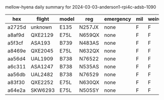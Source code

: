 mellow-hyena daily summary for 2024-03-03-anderson1-rpi4c-adsb-1090

|hex|flight|model|reg|emergency|mil|weirdo|
|--|--|--|--|--|--|--|
|a2725d|unknown|E135|N257JX|none|F|F|
|a8af9d|QXE2129|E75L|N659QX|none|F|F|
|a5f3cf|ASA193|B739|N483AS|none|F|F|
|a8469e|QXE2045|E75L|N632QX|none|F|F|
|aa56d4|UAL1909|B738|N76522|none|F|F|
|a6c311|ASA1247|B738|N535AS|none|F|F|
|aa56db|UAL2482|B738|N76529|none|F|F|
|a83f30|QXE2252|E75L|N630QX|none|F|F|
|a64e2a|SKW6293|E75L|N505SY|none|F|F|
